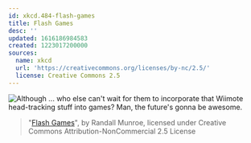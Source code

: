 ```yaml
---
id: xkcd.484-flash-games
title: Flash Games
desc: ''
updated: 1616186984583
created: 1223017200000
sources:
  name: xkcd
  url: 'https://creativecommons.org/licenses/by-nc/2.5/'
  license: Creative Commons 2.5
---
```

![Although ... who else can't wait for them to incorporate that Wiimote head-tracking stuff into games?  Man, the future's gonna be *awesome*.](https://imgs.xkcd.com/comics/flash_games.png)
> "[Flash Games](https://xkcd.com/484/)", by Randall Munroe, licensed under Creative Commons Attribution-NonCommercial 2.5 License
